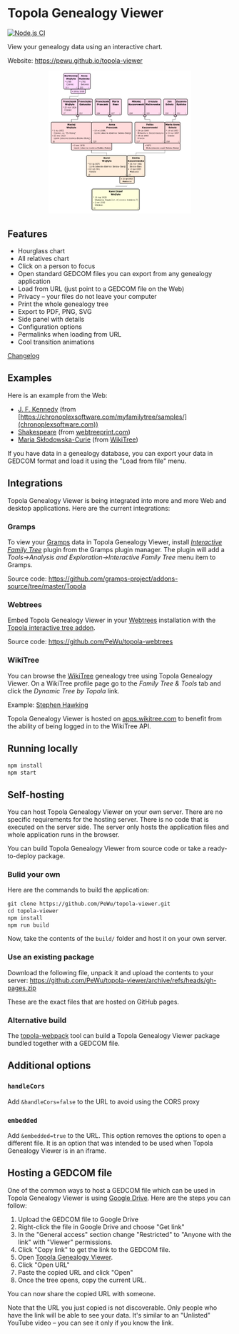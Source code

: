# Topola Genealogy Viewer

[![Node.js CI](https://github.com/PeWu/topola-viewer/actions/workflows/node.js.yml/badge.svg)](https://github.com/PeWu/topola-viewer/actions/workflows/node.js.yml)

View your genealogy data using an interactive chart.

Website: https://pewu.github.io/topola-viewer

<p align="center">
  <a href="https://pewu.github.io/topola-viewer/#/view?url=http%3A%2F%2Fgenpol.com%2Fmodule-Downloads-prep_hand_out-lid-32.html">
    <img src="screenshot.png" width="320" alt="screenshot">
  </a>
</p>

## Features
* Hourglass chart
* All relatives chart
* Click on a person to focus
* Open standard GEDCOM files you can export from any genealogy application
* Load from URL (just point to a GEDCOM file on the Web)
* Privacy – your files do not leave your computer
* Print the whole genealogy tree
* Export to PDF, PNG, SVG
* Side panel with details
* Configuration options
* Permalinks when loading from URL
* Cool transition animations

[Changelog](CHANGELOG.md)

## Examples

Here is an example from the Web:

* [J. F. Kennedy](https://pewu.github.io/topola-viewer/#/view?url=https%3A%2F%2Fchronoplexsoftware.com%2Fmyfamilytree%2Fsamples%2FThe%2520Kennedy%2520Family.gdz) (from [https://chronoplexsoftware.com/myfamilytree/samples/](chronoplexsoftware.com))
* [Shakespeare](https://pewu.github.io/topola-viewer/#/view?url=https%3A%2F%2Fwebtreeprint.com%2Ftp_downloader.php%3Fpath%3Dfamous_gedcoms%2Fshakespeare.ged%26file%3Dshakespeare.ged) (from [webtreeprint.com](https://webtreeprint.com/tp_famous_gedcoms.php))
* [Maria Skłodowska-Curie](https://pewu.github.io/topola-viewer/#/view?indi=Sk%C5%82odowska-2&source=wikitree) (from [WikiTree](https://www.wikitree.com/wiki/Sk%C5%82odowska-2))

If you have data in a genealogy database, you can export your data in GEDCOM format and load it using the "Load from file" menu.

## Integrations

Topola Genealogy Viewer is being integrated into more and more Web and desktop applications.
Here are the current integrations:

### Gramps

To view your [Gramps](https://gramps-project.org/) data in Topola Genealogy Viewer,
install [*Interactive Family Tree*](https://gramps-project.org/wiki/index.php/Interactive_Family_Tree)
plugin from the Gramps plugin manager. The plugin will add a
*Tools->Analysis and Exploration->Interactive Family Tree* menu item to Gramps.

Source code: https://github.com/gramps-project/addons-source/tree/master/Topola

### Webtrees

Embed Topola Genealogy Viewer in your [Webtrees](https://www.webtrees.net/) installation with the
[Topola interactive tree addon](https://webtrees.net/download/modules#simple-auto-login---by-fanningert---20---website).

Source code: https://github.com/PeWu/topola-webtrees

### WikiTree

You can browse the [WikiTree](https://www.wikitree.com/) genealogy tree using Topola Genealogy Viewer.
On a WikiTree profile page go to the *Family Tree & Tools* tab and click the *Dynamic Tree by Topola* link.

Example:
[Stephen Hawking](https://apps.wikitree.com/apps/wiech13/topola-viewer/#/view?source=wikitree&standalone=false&indi=Hawking-7)

Topola Genealogy Viewer is hosted on [apps.wikitree.com](https://apps.wikitree.com/apps/wiech13/topola-viewer)
to benefit from the ability of being logged in to the WikiTree API.

## Running locally

```
npm install
npm start
```

## Self-hosting

You can host Topola Genealogy Viewer on your own server. There are no specific requirements for the hosting server. There is no code that is executed on the server side. The server only hosts the application files and whole application runs in the browser.

You can build Topola Genealogy Viewer from source code or take a ready-to-deploy package.

### Bulid your own

Here are the commands to build the application:
```
git clone https://github.com/PeWu/topola-viewer.git
cd topola-viewer
npm install
npm run build
```
Now, take the contents of the `build/` folder and host it on your own server.

### Use an existing package

Download the following file, unpack it and upload the contents to your server:
https://github.com/PeWu/topola-viewer/archive/refs/heads/gh-pages.zip

These are the exact files that are hosted on GitHub pages.

### Alternative build

The [topola-webpack](https://github.com/develancer/topola-webpack) tool can build a Topola Genealogy Viewer package bundled together with a GEDCOM file.

## Additional options

### `handleCors`

Add `&handleCors=false` to the URL to avoid using the CORS proxy

### `embedded`

Add `&embedded=true` to the URL. This option removes the options to open a different file. It is an option that was intended to be used when Topola Genealogy Viewer is in an iframe.

## Hosting a GEDCOM file

One of the common ways to host a GEDCOM file which can be used in Topola Genealogy Viewer is using [Google Drive](https://drive.google.com). Here are the steps you can follow:

1. Upload the GEDCOM file to Google Drive
2. Right-click the file in Google Drive and choose "Get link"
3. In the "General access" section change "Restricted" to "Anyone with the link" with "Viewer" permissions.
4. Click "Copy link" to get the link to the GEDCOM file.
5. Open [Topola Genealogy Viewer](https://pewu.github.io/topola-viewer).
6. Click "Open URL"
7. Paste the copied URL and click "Open"
8. Once the tree opens, copy the current URL.

You can now share the copied URL with someone.

Note that the URL you just copied is not discoverable. Only people who have the link will be able to see your data. It's similar to an "Unlisted" YouTube video – you can see it only if you know the link.
